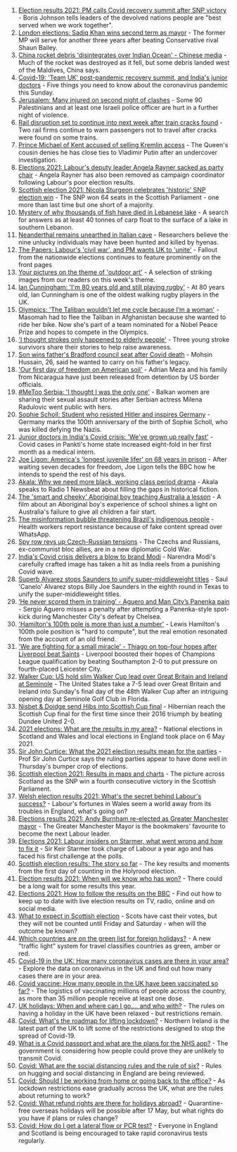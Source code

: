 1. [Election results 2021: PM calls Covid recovery summit after SNP victory](https://www.bbc.co.uk/news/uk-57043758) - Boris Johnson tells leaders of the devolved nations people are "best served when we work together".
2. [London elections: Sadiq Khan wins second term as mayor](https://www.bbc.co.uk/news/uk-england-london-56997137) - The former MP will serve for another three years after beating Conservative rival Shaun Bailey.
3. [China rocket debris 'disintegrates over Indian Ocean' - Chinese media](https://www.bbc.co.uk/news/science-environment-57045058) - Much of the rocket was destroyed as it fell, but some debris landed west of the Maldives, China says.
4. [Covid-19: 'Team UK' post-pandemic recovery summit, and India's junior doctors](https://www.bbc.co.uk/news/uk-57044490) - Five things you need to know about the coronavirus pandemic this Sunday.
5. [Jerusalem: Many injured on second night of clashes](https://www.bbc.co.uk/news/world-middle-east-57044000) - Some 90 Palestinians and at least one Israeli police officer are hurt in a further night of violence.
6. [Rail disruption set to continue into next week after train cracks found](https://www.bbc.co.uk/news/uk-57042384) - Two rail firms continue to warn passengers not to travel after cracks were found on some trains.
7. [Prince Michael of Kent accused of selling Kremlin access](https://www.bbc.co.uk/news/uk-57042823) - The Queen's cousin denies he has close ties to Vladimir Putin after an undercover investigation.
8. [Elections 2021: Labour's deputy leader Angela Rayner sacked as party chair](https://www.bbc.co.uk/news/uk-politics-57037839) - Angela Rayner has also been removed as campaign coordinator following Labour's poor election results.
9. [Scottish election 2021: Nicola Sturgeon celebrates 'historic' SNP election win](https://www.bbc.co.uk/news/uk-scotland-scotland-politics-57038039) - The SNP won 64 seats in the Scottish Parliament - one more than last time but one short of a majority.
10. [Mystery of why thousands of fish have died in Lebanese lake](https://www.bbc.co.uk/news/world-middle-east-57029724) - A search for answers as at least 40 tonnes of carp float to the surface of a lake in southern Lebanon.
11. [Neanderthal remains unearthed in Italian cave](https://www.bbc.co.uk/news/world-europe-57044002) - Researchers believe the nine unlucky individuals may have been hunted and killed by hyenas.
12. [The Papers: Labour's 'civil war', and PM wants UK to 'unite'](https://www.bbc.co.uk/news/blogs-the-papers-57043949) - Fallout from the nationwide elections continues to feature prominently on the front pages
13. [Your pictures on the theme of 'outdoor art'](https://www.bbc.co.uk/news/in-pictures-57023047) - A selection of striking images from our readers on this week's theme.
14. [Ian Cunningham: 'I'm 80 years old and still playing rugby'](https://www.bbc.co.uk/news/uk-northern-ireland-57013207) - At 80 years old, Ian Cunningham is one of the oldest walking rugby players in the UK.
15. [Olympics: 'The Taliban wouldn’t let me cycle because I’m a woman'](https://www.bbc.co.uk/news/world-asia-57027349) - Masomah had to flee the Taliban in Afghanistan because she wanted to ride her bike. Now she's part of a team nominated for a Nobel Peace Prize and hopes to compete in the Olympics.
16. ['I thought strokes only happened to elderly people'](https://www.bbc.co.uk/news/uk-england-essex-56678966) - Three young stroke survivors share their stories to help raise awareness.
17. [Son wins father's Bradford council seat after Covid death](https://www.bbc.co.uk/news/uk-england-leeds-57043008) - Mohsin Hussain, 26, said he wanted to carry on his father's legacy.
18. ['Our first day of freedom on American soil'](https://www.bbc.co.uk/news/world-us-canada-57022918) - Adrian Meza and his family from Nicaragua have just been released from detention by US border officials.
19. [#MeToo Serbia: 'I thought I was the only one'](https://www.bbc.co.uk/news/world-europe-57011605) - Balkan women are sharing their sexual assault stories after Serbian actress Milena Radulovic went public with hers.
20. [Sophie Scholl: Student who resisted Hitler and inspires Germany](https://www.bbc.co.uk/news/world-europe-57008360) - Germany marks the 100th anniversary of the birth of Sophie Scholl, who was killed defying the Nazis.
21. [Junior doctors in India's Covid crisis: 'We've grown up really fast'](https://www.bbc.co.uk/news/newsbeat-56993136) - Covid cases in Pankti's home state increased eight-fold in her first month as a medical intern.
22. [Joe Ligon: America's 'longest juvenile lifer' on 68 years in prison](https://www.bbc.co.uk/news/world-us-canada-57022924) - After waiting seven decades for freedom, Joe Ligon tells the BBC how he intends to spend the rest of his days.
23. [Akala: Why we need more black, working class period drama](https://www.bbc.co.uk/news/newsbeat-56894080) - Akala speaks to Radio 1 Newsbeat about filling the gaps in historical fiction.
24. [The 'smart and cheeky' Aboriginal boy teaching Australia a lesson](https://www.bbc.co.uk/news/stories-56544429) - A film about an Aboriginal boy's experience of school shines a light on Australia's failure to give all children a fair start.
25. [The misinformation bubble threatening Brazil's indigenous people](https://www.bbc.co.uk/news/blogs-trending-56919424) - Health workers report resistance because of fake content spread over WhatsApp.
26. [Spy row revs up Czech-Russian tensions](https://www.bbc.co.uk/news/world-europe-57008363) - The Czechs and Russians, ex-communist bloc allies, are in a new diplomatic Cold War.
27. [India's Covid crisis delivers a blow to brand Modi](https://www.bbc.co.uk/news/world-asia-india-56970569) - Narendra Modi's carefully crafted image has taken a hit as India reels from a punishing Covid wave.
28. [Superb Alvarez stops Saunders to unify super-middleweight titles](https://www.bbc.co.uk/sport/boxing/57037558) - Saul 'Canelo' Alvarez stops Billy Joe Saunders in the eighth round in Texas to unify the super-middleweight titles.
29. [‘He never scored them in training’ - Aguero and Man City’s Panenka pain](https://www.bbc.co.uk/sport/football/57042769) - Sergio Aguero misses a penalty after attempting a Panenka-style spot-kick during Manchester City's defeat by Chelsea.
30. ['Hamilton's 100th pole is more than just a number'](https://www.bbc.co.uk/sport/formula1/57041848) - Lewis Hamilton's 100th pole position is "hard to compute", but the real emotion resonated from the account of an old friend.
31. ['We are fighting for a small miracle' - Thiago on top-four hopes after Liverpool beat Saints](https://www.bbc.co.uk/sport/football/56953531) - Liverpool boosted their hopes of Champions League qualification by beating Southampton 2-0 to put pressure on fourth-placed Leicester City.
32. [Walker Cup: US hold slim Walker Cup lead over Great Britain and Ireland at Seminole](https://www.bbc.co.uk/sport/golf/57043888) - The United States take a 7-5 lead over Great Britain and Ireland into Sunday's final day of the 48th Walker Cup after an intriguing opening day at Seminole Golf Club in Florida.
33. [Nisbet & Doidge send Hibs into Scottish Cup final](https://www.bbc.co.uk/sport/football/56953558) - Hibernian reach the Scottish Cup final for the first time since their 2016 triumph by beating Dundee United 2-0.
34. [2021 elections: What are the results in my area?](https://www.bbc.co.uk/news/56129210) - National elections in Scotland and Wales and local elections in England took place on 6 May 2021.
35. [Sir John Curtice: What the 2021 election results mean for the parties](https://www.bbc.co.uk/news/uk-politics-57040175) - Prof Sir John Curtice says the ruling parties appear to have done well in Thursday's bumper crop of elections.
36. [Scottish election 2021: Results in maps and charts](https://www.bbc.co.uk/news/uk-scotland-scotland-politics-57028315) - The picture across Scotland as the SNP win a fourth consecutive victory in the Scottish Parliament.
37. [Welsh election results 2021: What's the secret behind Labour's success?](https://www.bbc.co.uk/news/uk-wales-politics-57037388) - Labour's fortunes in Wales seem a world away from its troubles in England, what's going on?
38. [Elections results 2021: Andy Burnham re-elected as Greater Manchester mayor](https://www.bbc.co.uk/news/uk-england-manchester-57037359) - The Greater Manchester Mayor is the bookmakers' favourite to become the next Labour leader.
39. [Elections 2021: Labour insiders on Starmer, what went wrong and how to fix it](https://www.bbc.co.uk/news/uk-politics-57024995) - Sir Keir Starmer took charge of Labour a year ago and has faced his first challenge at the polls.
40. [Scottish election results: The story so far](https://www.bbc.co.uk/news/uk-scotland-scotland-politics-57033767) - The key results and moments from the first day of counting in the Holyrood election.
41. [Election results 2021: When will we know who has won?](https://www.bbc.co.uk/news/uk-politics-56581106) - There could be a long wait for some results this year.
42. [Elections 2021: How to follow the results on the BBC](https://www.bbc.co.uk/news/uk-politics-56930132) - Find out how to keep up to date with live election results on TV, radio, online and on social media.
43. [What to expect in Scottish election](https://www.bbc.co.uk/news/uk-scotland-scotland-politics-56972971) - Scots have cast their votes, but they will not be counted until Friday and Saturday - when will the outcome be known?
44. [Which countries are on the green list for foreign holidays?](https://www.bbc.co.uk/news/explainers-52544307) - A new "traffic light" system for travel classifies countries as green, amber or red.
45. [Covid-19 in the UK: How many coronavirus cases are there in your area?](https://www.bbc.co.uk/news/uk-51768274) - Explore the data on coronavirus in the UK and find out how many cases there are in your area.
46. [Covid vaccine: How many people in the UK have been vaccinated so far?](https://www.bbc.co.uk/news/health-55274833) - The logistics of vaccinating millions of people across the country, as more than 35 million people receive at least one dose.
47. [UK holidays: When and where can I go.... and who with?](https://www.bbc.co.uk/news/explainers-52646738) - The rules on having a holiday in the UK have been relaxed - but restrictions remain.
48. [Covid: What's the roadmap for lifting lockdown?](https://www.bbc.co.uk/news/explainers-52530518) - Northern Ireland is the latest part of the UK to lift some of the restrictions designed to stop the spread of Covid-19.
49. [What is a Covid passport and what are the plans for the NHS app?](https://www.bbc.co.uk/news/explainers-55718553) - The government is considering how people could prove they are unlikely to transmit Covid.
50. [Covid: What are the social distancing rules and the rule of six?](https://www.bbc.co.uk/news/uk-51506729) - Rules on hugging and social distancing in England are being reviewed.
51. [Covid: Should I be working from home or going back to the office?](https://www.bbc.co.uk/news/business-52567567) - As lockdown restrictions ease gradually across the UK, what are the rules about returning to work?
52. [Covid: What refund rights are there for holidays abroad?](https://www.bbc.co.uk/news/business-51615412) - Quarantine-free overseas holidays will be possible after 17 May, but what rights do you have if plans or rules change?
53. [Covid: How do I get a lateral flow or PCR test?](https://www.bbc.co.uk/news/health-51943612) - Everyone in England and Scotland is being encouraged to take rapid coronavirus tests regularly.
